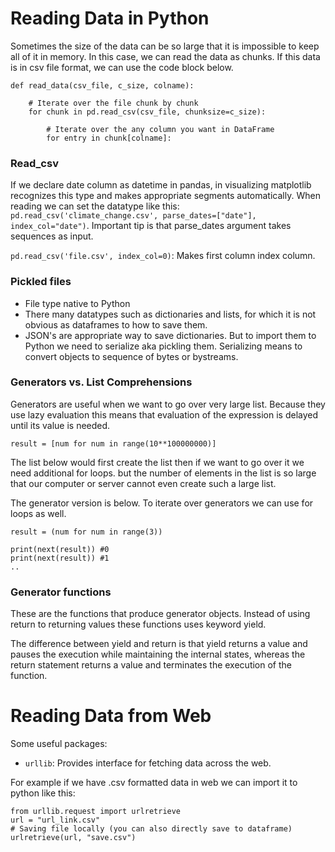 # Reading Data in Python

Sometimes the size of the data can be so large that it is impossible to keep all of it in memory. In this case, we can read the data as chunks. If this data is in csv file format, we can use the code block below.

```
def read_data(csv_file, c_size, colname):

    # Iterate over the file chunk by chunk
    for chunk in pd.read_csv(csv_file, chunksize=c_size):

        # Iterate over the any column you want in DataFrame
        for entry in chunk[colname]:
```

### Read_csv

If we declare date column as datetime in pandas, in visualizing matplotlib recognizes this type and makes appropriate segments automatically. When reading we can set the datatype like this: `pd.read_csv('climate_change.csv', parse_dates=["date"], index_col="date")`. Important tip is that parse_dates argument takes sequences as input. 

`pd.read_csv('file.csv', index_col=0)`: Makes first column index column. 

### Pickled files

- File type native to Python
- There many datatypes such as dictionaries and lists, for which it is not obvious as dataframes to how to save them. 
- JSON's are appropriate way to save dictionaries. But to import them to Python we need to serialize aka pickling them. Serializing means to convert objects to sequence of bytes or bystreams. 

### Generators vs. List Comprehensions

Generators are useful when we want to go over very large list. Because they use lazy evaluation this means that evaluation of the expression is delayed until its value is needed. 
```
result = [num for num in range(10**100000000)]
```
The list below would first create the list then if we want to go over it we need additional for loops. but the number of elements in the list is so large that our computer or server cannot even create such a large list.

The generator version is below. To iterate over generators we can use for loops as well. 

```
result = (num for num in range(3))

print(next(result)) #0
print(next(result)) #1
..
```
### Generator functions

These are the functions that produce generator objects. Instead of using return to returning values these functions uses keyword yield.  

The difference between yield and return is that yield returns a value and pauses the execution while maintaining the internal states, whereas the return statement returns a value and terminates the execution of the function.

# Reading Data from Web

Some useful packages:

- `urllib`: Provides interface for fetching data across the web. 

For example if we have .csv formatted data in web we can import it to python like this:

```
from urllib.request import urlretrieve
url = "url_link.csv"
# Saving file locally (you can also directly save to dataframe)
urlretrieve(url, "save.csv")
```












